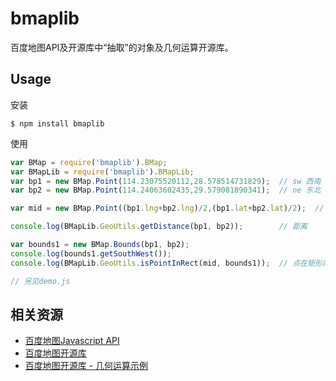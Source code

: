 bmaplib
=========

百度地图API及开源库中“抽取”的对象及几何运算开源库。

Usage
-----------

安装

    $ npm install bmaplib

使用

```javascript
var BMap = require('bmaplib').BMap;
var BMapLib = require('bmaplib').BMapLib;
var bp1 = new BMap.Point(114.23075520112,28.578514731829);  // sw 西南
var bp2 = new BMap.Point(114.24063602435,29.579081890341);  // ne 东北

var mid = new BMap.Point((bp1.lng+bp2.lng)/2,(bp1.lat+bp2.lat)/2);  // 中点

console.log(BMapLib.GeoUtils.getDistance(bp1, bp2));        // 距离

var bounds1 = new BMap.Bounds(bp1, bp2);
console.log(bounds1.getSouthWest());
console.log(BMapLib.GeoUtils.isPointInRect(mid, bounds1));  // 点在矩形内

// 另见demo.js

```

相关资源
-----------

- [百度地图Javascript API](http://developer.baidu.com/map/index.php?title=jspopular)
- [百度地图开源库](http://developer.baidu.com/map/index.php?title=open/library)
- [百度地图开源库 - 几何运算示例](http://api.map.baidu.com/library/GeoUtils/1.2/examples/simple.html)
